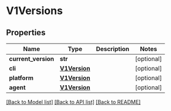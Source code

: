 # V1Versions

## Properties
Name | Type | Description | Notes
------------ | ------------- | ------------- | -------------
**current_version** | **str** |  | [optional] 
**cli** | [**V1Version**](V1Version.md) |  | [optional] 
**platform** | [**V1Version**](V1Version.md) |  | [optional] 
**agent** | [**V1Version**](V1Version.md) |  | [optional] 

[[Back to Model list]](../README.md#documentation-for-models) [[Back to API list]](../README.md#documentation-for-api-endpoints) [[Back to README]](../README.md)


